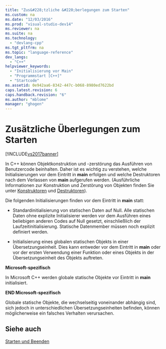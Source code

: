 ```yaml
---
title: "Zus&#228;tzliche &#220;berlegungen zum Starten"
ms.custom: na
ms.date: "12/03/2016"
ms.prod: "visual-studio-dev14"
ms.reviewer: na
ms.suite: na
ms.technology: 
  - "devlang-cpp"
ms.tgt_pltfrm: na
ms.topic: "language-reference"
dev_langs: 
  - "C++"
helpviewer_keywords: 
  - "Initialisierung vor Main"
  - "Programmstart [C++]"
  - "Startcode"
ms.assetid: 0e942aa6-8342-447c-b068-8980ed7622bd
caps.latest.revision: 6
caps.handback.revision: "6"
ms.author: "mblome"
manager: "ghogen"
---
```

# Zus&#228;tzliche &#220;berlegungen zum Starten
[!INCLUDE[vs2017banner](../assembler/inline/includes/vs2017banner.md)]

In C\+\+ können Objektkonstruktion und \-zerstörung das Ausführen von Benutzercode beinhalten.  Daher ist es wichtig zu verstehen, welche Initialisierungen vor dem Eintritt in **main** erfolgen und welche Destruktoren nach dem Verlassen von **main** aufgerufen werden. \(Ausführliche Informationen zur Konstruktion und Zerstörung von Objekten finden Sie unter [Konstruktoren](../cpp/constructors-cpp.md) und [Destruktoren](../cpp/destructors-cpp.md)\).  
  
 Die folgenden Initialisierungen finden vor dem Eintritt in **main** statt:  
  
-   Standardinitialisierung von statischen Daten auf Null.  Alle statischen Daten ohne explizite Initialisierer werden vor dem Ausführen eines beliebigen anderen Codes auf Null gesetzt, einschließlich der Laufzeitinitialisierung.  Statische Datenmember müssen noch explizit definiert werden.  
  
-   Initialisierung eines globalen statischen Objekts in einer Übersetzungseinheit.  Dies kann entweder vor dem Eintritt in **main** oder vor der ersten Verwendung einer Funktion oder eines Objekts in der Übersetzungseinheit des Objekts auftreten.  
  
 **Microsoft\-spezifisch**  
  
 In Microsoft C\+\+ werden globale statische Objekte vor Eintritt in **main** initialisiert.  
  
 **END Microsoft\-spezifisch**  
  
 Globale statische Objekte, die wechselseitig voneinander abhängig sind, sich jedoch in unterschiedlichen Übersetzungseinheiten befinden, können möglicherweise ein falsches Verhalten verursachen.  
  
## Siehe auch  
 [Starten und Beenden](../cpp/startup-and-termination-cpp.md)